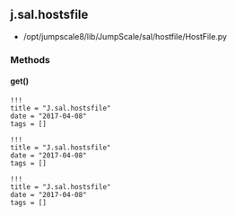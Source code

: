 <!-- toc -->
## j.sal.hostsfile

- /opt/jumpscale8/lib/JumpScale/sal/hostfile/HostFile.py

### Methods

#### get() 


```
!!!
title = "J.sal.hostsfile"
date = "2017-04-08"
tags = []
```

```
!!!
title = "J.sal.hostsfile"
date = "2017-04-08"
tags = []
```

```
!!!
title = "J.sal.hostsfile"
date = "2017-04-08"
tags = []
```
